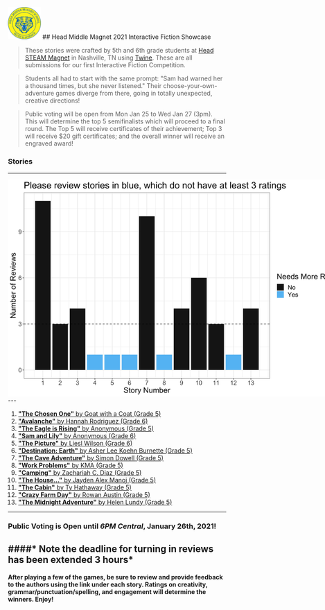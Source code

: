 

<img src="school_logo.png" width="15%">
## Head Middle Magnet 2021 Interactive Fiction Showcase

> These stories were crafted by 5th and 6th grade students at [Head STEAM Magnet](https://schools.mnps.org/head-middle-magnet-prep) in Nashville, TN using [Twine](https://www.twinery.org). These are all submissions for our first Interactive Fiction Competition.

> Students all had to start with the same prompt: "Sam had warned her a thousand times, but she never listened." Their choose-your-own-adventure games diverge from there, going in totally unexpected, creative directions!

> Public voting will be open from Mon Jan 25 to Wed Jan 27 (3pm). This will determine the top 5 semifinalists which will proceed to a final round. The Top 5 will receive certificates of their achievement; Top 3 will receive $20 gift certificates; and the overall winner will receive an engraved award!

### Stories
---
<div style="display: flex; justify-items:center">

<img src="media/num_reviews_barplot.jpg" width=auto style="max-width: 800px"/>
</div>
---


1. [**"The Chosen One"** by Goat with a Coat (Grade 5)](voting-pages/01.md)
2. [**"Avalanche"** by Hannah Rodriguez (Grade 6)](voting-pages/02.md)
3. [**"The Eagle is Rising"** by Anonymous (Grade 5)](voting-pages/03.md)
4. [**"Sam and Lily"** by Anonymous (Grade 6)](voting-pages/04.md)
5. [**"The Picture"** by Liesl Wilson (Grade 6)](voting-pages/05.md)
6. [**"Destination: Earth"** by Asher Lee Koehn Burnette (Grade 5)](voting-pages/06.md)
7. [**"The Cave Adventure"** by Simon Dowell (Grade 5)](voting-pages/07.md)
8. [**"Work Problems"** by KMA (Grade 5)](voting-pages/08.md)
9. [**"Camping"** by Zachariah C. Diaz (Grade 5)](voting-pages/09.md)
10. [**"The House..."** by Jayden Alex Manoj (Grade 5)](voting-pages/10.md)
11. [**"The Cabin"** by Ty Hathaway (Grade 5)](voting-pages/11.md)
12. [**"Crazy Farm Day"** by Rowan Austin (Grade 5)](voting-pages/12.md)
13. [**"The Midnight Adventure"** by Helen Lundy (Grade 5)](voting-pages/13.md)

----
### Public Voting is Open until ***6PM Central***, January 26th, 2021!
####* Note the deadline for turning in reviews has been extended 3 hours*
----
#### After playing a few of the games, be sure to review and provide feedback to the authors using the link under each story. Ratings on creativity, grammar/punctuation/spelling, and engagement will determine the winners. Enjoy!
<br/>
<br/>
